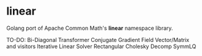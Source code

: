 # linear
Golang port of Apache Common Math's **linear** namespace library.

TO-DO:
Bi-Diagonal Transformer
Conjugate Gradient
Field Vector/Matrix and visitors
Iterative Linear Solver
Rectangular Cholesky Decomp
SymmLQ
